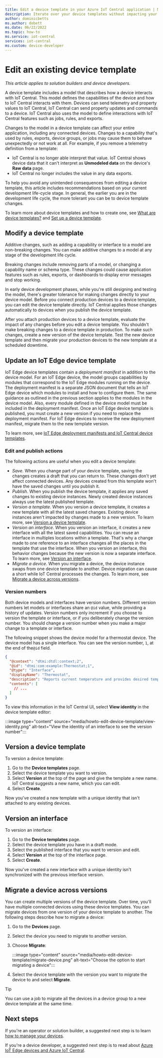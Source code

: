 ```yaml
---
title: Edit a device template in your Azure IoT Central application | Microsoft Docs
description: Iterate over your device templates without impacting your live connected devices
author: dominicbetts
ms.author: dobett
ms.date: 06/22/2022
ms.topic: how-to
ms.service: iot-central
services: iot-central
ms.custom: device-developer
---
```


# Edit an existing device template

*This article applies to solution builders and device developers.*

A device template includes a model that describes how a device interacts with IoT Central. This model defines the capabilities of the device and how to IoT Central interacts with them. Devices can send telemetry and property values to IoT Central, IoT Central can send property updates and commands to a device. IoT Central also uses the model to define interactions with IoT Central features such as jobs, rules, and exports.

Changes to the model in a device template can affect your entire application, including any connected devices. Changes to a capability that's used by rules, exports, device groups, or jobs may cause them to behave unexpectedly or not work at all. For example, if you remove a telemetry definition from a template:

- IoT Central is no longer able interpret that value. IoT Central shows device data that it can't interpret as **Unmodeled data** on the device's **Raw data** page.
- IoT Central no longer includes the value in any data exports.

To help you avoid any unintended consequences from editing a device template, this article includes recommendations based on your current development life-cycle stage. In general, the earlier you are in the development life cycle, the more tolerant you can be to device template changes.

To learn more about device templates and how to create one, see [What are device templates?](concepts-device-templates.md) and [Set up a device template](howto-set-up-template.md).

## Modify a device template

Additive changes, such as adding a capability or interface to a model are non-breaking changes. You can make additive changes to a model at any stage of the development life cycle.

Breaking changes include removing parts of a model, or changing a capability name or schema type. These changes could cause application features such as rules, exports, or dashboards to display error messages and stop working.

In early device development phases, while you're still designing and testing the model, there's greater tolerance for making changes directly to your device model. Before you connect production devices to a device template, you can edit the device template directly. IoT Central applies those changes automatically to devices when you publish the device template.

After you attach production devices to a device template, evaluate the impact of any changes before you edit a device template. You shouldn't make breaking changes to a device template in production. To make such changes, create a new version of the device template. Test the new device template and then migrate your production devices to the new template at a scheduled downtime.

## Update an IoT Edge device template

IoT Edge device templates contain a _deployment manifest_ in addition to the device model. For an IoT Edge device, the model groups capabilities by modules that correspond to the IoT Edge modules running on the device. The deployment manifest is a separate JSON document that tells an IoT Edge device which modules to install and how to configure them. The same guidance as outlined in the previous section applies to the modules in the device model. Also, every module defined in the device model must be included in the deployment manifest. Once an IoT Edge device template is published, you must create a new version if you need to replace the deployment manifest. For IoT Edge devices to receive the new deployment manifest, migrate them to the new template version.

To learn more, see [IoT Edge deployment manifests and IoT Central device templates](concepts-iot-edge.md#iot-edge-deployment-manifests-and-iot-central-device-templates).

### Edit and publish actions

The following actions are useful when you edit a device template:

- _Save_. When you change part of your device template, saving the changes creates a draft that you can return to. These changes don't yet affect connected devices. Any devices created from this template won't have the saved changes until you publish it.
- _Publish_. When you publish the device template, it applies any saved changes to existing device instances. Newly created device instances always use the latest published template.
- _Version a template_. When you version a device template, it creates a new template with all the latest saved changes. Existing device instances aren't impacted by changes made to a new version. To learn more, see [Version a device template](#version-a-device-template).
- _Version an interface_. When you version an interface, it creates a new interface with all the latest saved capabilities. You can reuse an interface in multiples locations within a template. That's why a change made to one reference to an interface changes all the places in the template that use the interface. When you version an interface, this behavior changes because the new version is now a separate interface. To learn more, see [Version an interface](#version-an-interface).
- _Migrate a device_. When you migrate a device, the device instance swaps from one device template to another. Device migration can cause a short while IoT Central processes the changes. To learn more, see [Migrate a device across versions](#migrate-a-device-across-versions).

### Version numbers

Both device models and interfaces have version numbers. Different version numbers let models or interfaces share an `@id` value, while providing a history of updates. Version numbers only increment if you choose to version the template or interface, or if you deliberately change the version number. You should change a version number when you make a major change to a template or interface.

The following snippet shows the device model for a thermostat device. The device model has a single interface. You can see the version number, `1`, at the end of the`@id` field.

```json
{
  "@context": "dtmi:dtdl:context;2",
  "@id": "dtmi:com:example:Thermostat;1",
  "@type": "Interface",
  "displayName": "Thermostat",
  "description": "Reports current temperature and provides desired temperature control.",
  "contents": [
    // ...
  ]
}
```

To view this information in the IoT Central UI, select **View identity** in the device template editor:

:::image type="content" source="media/howto-edit-device-template/view-identity.png" alt-text="View the identity of an interface to see the version number":::

## Version a device template

To version a device template:

1. Go to the **Device templates** page.
1. Select the device template you want to version.
1. Select **Version** at the top of the page and give the template a new name. IoT Central suggests a new name, which you can edit.
1. Select **Create**.

Now you've created a new template with a unique identity that isn't attached to any existing devices.

## Version an interface

To version an interface:

1. Go to the **Device templates** page.
1. Select the device template you have in a draft mode.
1. Select the published interface that you want to version and edit.
1. Select **Version** at the top of the interface page.
1. Select **Create**.

Now you've created a new interface with a unique identity isn't synchronized with the previous interface version.

## Migrate a device across versions

You can create multiple versions of the device template. Over time, you'll have multiple connected devices using these device templates. You can migrate devices from one version of your device template to another. The following steps describe how to migrate a device:

1. Go to the **Devices** page.
1. Select the device you need to migrate to another version.
1. Choose **Migrate**:

    :::image type="content" source="media/howto-edit-device-template/migrate-device.png" alt-text="Choose the option to start migrating a device":::

1. Select the device template with the version you want to migrate the device to and select **Migrate**.

> [!TIP]
> You can use a job to migrate all the devices in a device group to a new device template at the same time.

## Next steps

If you're an operator or solution builder, a suggested next step is to learn [how to manage your devices](./howto-manage-devices-individually.md).

If you're a device developer, a suggested next step is to read about [Azure IoT Edge devices and Azure IoT Central](./concepts-iot-edge.md).
